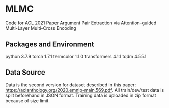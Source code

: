 # MLMC
Code for ACL 2021 Paper Argument Pair Extraction via Attention-guided Multi-Layer Multi-Cross Encoding

## Packages and Environment 
python                    3.7.9
torch                     1.7.1
termcolor                 1.1.0
transformers              4.1.1
tqdm                      4.55.1

## Data Source
Data is the second version for dataset described in this paper: https://aclanthology.org/2020.emnlp-main.569.pdf.
All train/dev/test data is split beforehand in JSON format. Training data is uploaded in zip format because of size limit.



